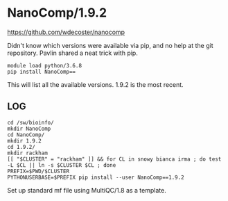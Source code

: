 NanoComp/1.9.2
==============

<https://github.com/wdecoster/nanocomp>

Didn't know which versions were available via pip, and no help at the git repository.  Pavlin shared a neat trick with pip.

    module load python/3.6.8
    pip install NanoComp==

This will list all the available versions.  1.9.2 is the most recent.

LOG
---

    cd /sw/bioinfo/
    mkdir NanoComp
    cd NanoComp/
    mkdir 1.9.2
    cd 1.9.2/
    mkdir rackham
    [[ "$CLUSTER" = "rackham" ]] && for CL in snowy bianca irma ; do test -L $CL || ln -s $CLUSTER $CL ; done
    PREFIX=$PWD/$CLUSTER
    PYTHONUSERBASE=$PREFIX pip install --user NanoComp==1.9.2

Set up standard mf file using MultiQC/1.8 as a template.

